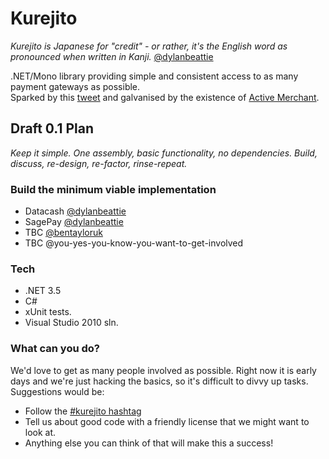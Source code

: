 # Kurejito
_Kurejito is Japanese for "credit" - or rather, it's the English word as pronounced when written in Kanji._  [@dylanbeattie](http://twitter.com/dylanbeattie/status/4526129926901760)

.NET/Mono library providing simple and consistent access to as many payment gateways as possible.  
Sparked by this [tweet](http://twitter.com/dylanbeattie/status/4143251615383552) and galvanised by the existence of [Active Merchant](http://www.activemerchant.org/).

## Draft 0.1 Plan
_Keep it simple.  One assembly, basic functionality, no dependencies. Build, discuss, re-design, re-factor, rinse-repeat._

### Build the minimum viable implementation
* Datacash [@dylanbeattie](http://twitter.com/dylanbeattie)
* SagePay [@dylanbeattie](http://twitter.com/dylanbeattie)
* TBC [@bentayloruk](http://twitter.com/bentayloruk)
* TBC @you-yes-you-know-you-want-to-get-involved

### Tech
* .NET 3.5
* C#
* xUnit tests.
* Visual Studio 2010 sln.

### What can you do?
We'd love to get as many people involved as possible.  Right now it is early days and we're just hacking the basics, so it's difficult to divvy up tasks.  Suggestions would be:

* Follow the [#kurejito hashtag](http://twitter.com/#search?q=%23kurejito)
* Tell us about good code with a friendly license that we might want to look at.
* Anything else you can think of that will make this a success!





